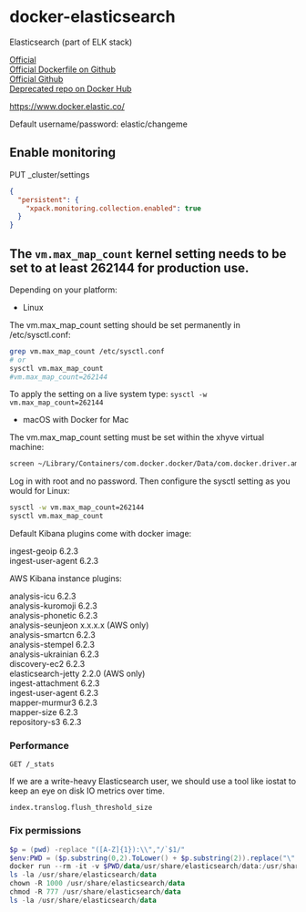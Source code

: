 # docker-elasticsearch

Elasticsearch (part of ELK stack)


[Official](https://www.elastic.co/guide/en/elasticsearch/reference/current/docker.html)  
[Official Dockerfile on Github](https://github.com/elastic/elasticsearch/blob/master/distribution/docker/src/docker/Dockerfile)  
[Official Github](https://github.com/elastic/elasticsearch)  
[Deprecated repo on Docker Hub](https://hub.docker.com/_/elasticsearch/)  


https://www.docker.elastic.co/


Default username/password: elastic/changeme


## Enable monitoring

PUT _cluster/settings
```json
{
  "persistent": {
    "xpack.monitoring.collection.enabled": true
  }
}
```


## The `vm.max_map_count` kernel setting needs to be set to at least 262144 for production use.

Depending on your platform:

- Linux

The vm.max_map_count setting should be set permanently in /etc/sysctl.conf:

```bash
grep vm.max_map_count /etc/sysctl.conf
# or
sysctl vm.max_map_count
#vm.max_map_count=262144
```

To apply the setting on a live system type: `sysctl -w vm.max_map_count=262144`

- macOS with Docker for Mac

The vm.max_map_count setting must be set within the xhyve virtual machine:

```bash
screen ~/Library/Containers/com.docker.docker/Data/com.docker.driver.amd64-linux/tty
```

Log in with root and no password. Then configure the sysctl setting as you would for Linux:

```bash
sysctl -w vm.max_map_count=262144
sysctl vm.max_map_count
```


Default Kibana plugins come with docker image:  

ingest-geoip        6.2.3  
ingest-user-agent   6.2.3  

AWS Kibana instance plugins:  

analysis-icu        6.2.3  
analysis-kuromoji   6.2.3  
analysis-phonetic   6.2.3  
analysis-seunjeon   x.x.x.x  (AWS only)  
analysis-smartcn    6.2.3  
analysis-stempel    6.2.3  
analysis-ukrainian  6.2.3  
discovery-ec2       6.2.3  
elasticsearch-jetty 2.2.0    (AWS only)  
ingest-attachment   6.2.3  
ingest-user-agent   6.2.3  
mapper-murmur3      6.2.3  
mapper-size         6.2.3  
repository-s3       6.2.3  


### Performance

`GET /_stats`

If we are a write-heavy Elasticsearch user, 
we should use a tool like iostat to keep an eye on disk IO metrics over time.

`index.translog.flush_threshold_size`

### Fix permissions
```powershell
$p = (pwd) -replace "([A-Z]{1}):\\","/`$1/"
$env:PWD = ($p.substring(0,2).ToLower() + $p.substring(2)).replace("\", "/")
docker run --rm -it -v $PWD/data/usr/share/elasticsearch/data:/usr/share/elasticsearch/data docker.elastic.co/elasticsearch/elasticsearch:7.7.0 /bin/bash
ls -la /usr/share/elasticsearch/data
chown -R 1000 /usr/share/elasticsearch/data
chmod -R 777 /usr/share/elasticsearch/data
ls -la /usr/share/elasticsearch/data
```
